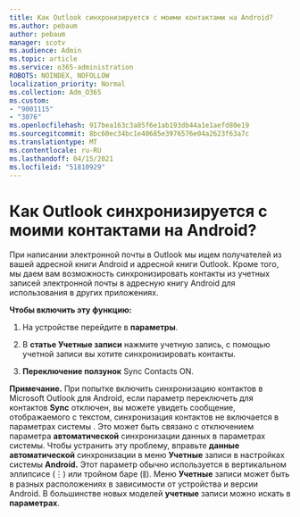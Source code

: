 ```yaml
---
title: Как Outlook синхронизируется с моими контактами на Android?
ms.author: pebaum
author: pebaum
manager: scotv
ms.audience: Admin
ms.topic: article
ms.service: o365-administration
ROBOTS: NOINDEX, NOFOLLOW
localization_priority: Normal
ms.collection: Adm_O365
ms.custom:
- "9001115"
- "3076"
ms.openlocfilehash: 917bea163c3a85f6e1ab193db44a1e1aefd80e19
ms.sourcegitcommit: 8bc60ec34bc1e40685e3976576e04a2623f63a7c
ms.translationtype: MT
ms.contentlocale: ru-RU
ms.lasthandoff: 04/15/2021
ms.locfileid: "51810929"
---
```

# <a name="how-does-outlook-sync-with-my-android-contacts"></a>Как Outlook синхронизируется с моими контактами на Android?

При написании электронной почты в Outlook мы ищем получателей из вашей адресной книги Android и адресной книги Outlook. Кроме того, мы даем вам возможность синхронизировать контакты из учетных записей электронной почты в адресную книгу Android для использования в других приложениях. 
 
**Чтобы включить эту функцию:**
 
1. На устройстве перейдите в **параметры**.

2. В **статье Учетные записи** нажмите учетную запись, с помощью учетной записи вы хотите синхронизировать контакты.

3. **Переключение ползунок** Sync Contacts ON.
 
**Примечание.** При попытке включить синхронизацию контактов в Microsoft Outlook для Android, если параметр переключеть для контактов **Sync** отключен, вы можете увидеть сообщение, отображаемого с текстом, синхронизация контактов не включается в параметрах системы . Это может быть связано с отключением параметра **автоматической** синхронизации данных в параметрах системы. Чтобы устранить эту проблему, вправьте **данные автоматической** синхронизации в меню **Учетные** записи в настройках системы **Android.** Этот параметр обычно используется в вертикальном эллипсисе (⋮) или тройном баре (⫼). Меню  **Учетные** записи может быть в разных расположениях в зависимости от устройства и версии Android. В большинстве новых моделей **учетные** записи можно искать в **параметрах**.